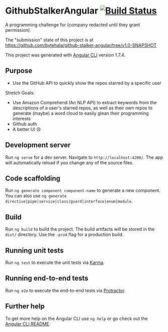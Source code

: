 # GithubStalkerAngular [![Build Status](https://travis-ci.com/bytehala/github-stalker-angular.svg?branch=master)](https://travis-ci.com/bytehala/github-stalker-angular)

A programming challenge for (company redacted until they grant permission).

The "submission" state of this project is at https://github.com/bytehala/github-stalker-angular/tree/v1.0-SNAPSHOT

This project was generated with [Angular CLI](https://github.com/angular/angular-cli) version 1.7.4.

## Purpose

- Use the GitHub API to quickly show the repos starred by a specific user

Stretch Goals:
- Use Amazon Comprehend (An NLP API) to extract keywords from the descriptions of a user's starred repos, as well as their own repos to generate (maybe) a word cloud to easily glean their programming interests
- Github auth
- A better UI 😢 

## Development server

Run `ng serve` for a dev server. Navigate to `http://localhost:4200/`. The app will automatically reload if you change any of the source files.

## Code scaffolding

Run `ng generate component component-name` to generate a new component. You can also use `ng generate directive|pipe|service|class|guard|interface|enum|module`.

## Build

Run `ng build` to build the project. The build artifacts will be stored in the `dist/` directory. Use the `-prod` flag for a production build.

## Running unit tests

Run `ng test` to execute the unit tests via [Karma](https://karma-runner.github.io).

## Running end-to-end tests

Run `ng e2e` to execute the end-to-end tests via [Protractor](http://www.protractortest.org/).

## Further help

To get more help on the Angular CLI use `ng help` or go check out the [Angular CLI README](https://github.com/angular/angular-cli/blob/master/README.md).
